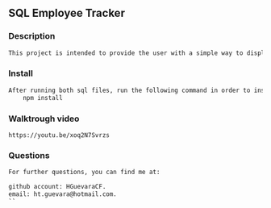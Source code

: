 ## SQL Employee Tracker

### Description
```md
This project is intended to provide the user with a simple way to display and edit data from a database
```


### Install
```md
After running both sql files, run the following command in order to install the required libraries:
    npm install
```

### Walktrough video
    https://youtu.be/xoq2N7Svrzs

### Questions
```md
For further questions, you can find me at:

github account: HGuevaraCF.
email: ht.guevara@hotmail.com.
``